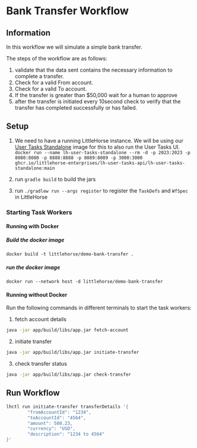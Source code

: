 # Bank Transfer Workflow

## Information

In this workflow we will simulate a simple bank transfer.  

The steps of the workflow are as follows:

1) validate that the data sent contains the necessary information to complete a transfer.
2) Check for a valid From account.
3) Check for a valid To account.
4) If the transfer is greater than $50,000 wait for a human to approve
5) after the transfer is initiated every 10second check to verify that the transfer has completed successfully or has failed.

## Setup

1. We need to have a running LittleHorse instance. We will be using our [User Tasks Standalone](https://github.com/littlehorse-enterprises/lh-user-tasks-api/blob/main/standalone/README.md) image for this to also run the User Tasks UI.
```docker run --name lh-user-tasks-standalone --rm -d -p 2023:2023 -p 8080:8080 -p 8888:8888 -p 8089:8089 -p 3000:3000 ghcr.io/littlehorse-enterprises/lh-user-tasks-api/lh-user-tasks-standalone:main```

2. run `gradle build` to build the jars
3. run `./gradlew run --args register` to register the `TaskDefs` and `WfSpec` in LittleHorse

### Starting Task Workers

#### Running with Docker

##### Build the docker image

```docker build -t littlehorse/demo-bank-transfer .```

##### run the docker image

```docker run --network host -d littlehorse/demo-bank-transfer```

#### Running without Docker

Run the following commands in different terminals to start the task workers:

1. fetch account details

```bash
java -jar app/build/libs/app.jar fetch-account
```

2. initiate transfer

```bash
java -jar app/build/libs/app.jar initiate-transfer
```

3. check transfer status

```bash
java -jar app/build/libs/app.jar check-transfer
```

## Run Workflow

```bash
lhctl run initiate-transfer transferDetails '{
        "fromAccountId": "1234",
        "toAccountId": "4564",
        "amount": 500.23,
        "currency": "USD",
        "description": "1234 to 4564"
}'
```
